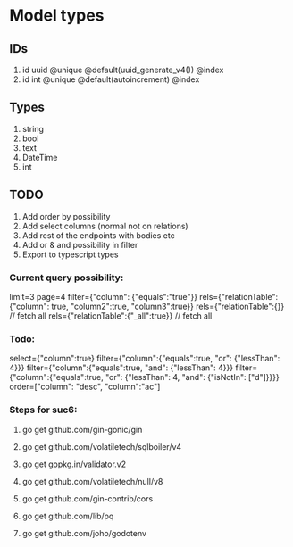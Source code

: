 # Model types

## IDs

1. id uuid @unique @default(uuid_generate_v4()) @index
2. id int @unique @default(autoincrement) @index

## Types

1. string
2. bool
3. text
4. DateTime
5. int

## TODO

1. Add order by possibility
2. Add select columns (normal not on relations)
3. Add rest of the endpoints with bodies etc
4. Add or & and possibility in filter
5. Export to typescript types

### Current query possibility:

limit=3
page=4
filter={"column": {"equals":"true"}}
rels={"relationTable": {"column": true, "column2":true, "column3":true}}
rels={"relationTable":{}} // fetch all
rels={"relationTable":{"_all":true}} // fetch all

### Todo:

select={"column":true}
filter={"column":{"equals":true, "or": {"lessThan": 4}}}
filter={"column":{"equals":true, "and": {"lessThan": 4}}}
filter={"column":{"equals":true, "or": {"lessThan": 4, "and": {"isNotIn": ["d"]}}}}
order=["column": "desc", "column":"ac"]

### Steps for suc6:

1. go get github.com/gin-gonic/gin
2. go get github.com/volatiletech/sqlboiler/v4
3. go get gopkg.in/validator.v2
4. go get github.com/volatiletech/null/v8
5. go get github.com/gin-contrib/cors

6. go get github.com/lib/pq
7. go get github.com/joho/godotenv
